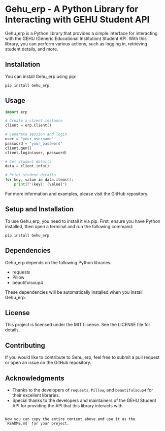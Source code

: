 # Gehu_erp - A Python Library for Interacting with GEHU Student API

Gehu_erp is a Python library that provides a simple interface for interacting with the GEHU (Generic Educational Institution) Student API. With this library, you can perform various actions, such as logging in, retrieving student details, and more.

## Installation

You can install Gehu_erp using pip:

```
pip install Gehu_erp
```

## Usage

```python
import erp

# Create a client instance
client = erp.Client()

# Generate session and login
user = "your_username"
password = "your_password"
client.gen()
client.login(user, password)

# Get student details
data = client.info()

# Print student details
for key, value in data.items():
    print(f"{key}: {value}")
```

For more information and examples, please visit the GitHub repository.

## Setup and Installation

To use Gehu_erp, you need to install it via pip. First, ensure you have Python installed, then open a terminal and run the following command:

```
pip install Gehu_erp
```

## Dependencies

Gehu_erp depends on the following Python libraries:
- requests
- Pillow
- beautifulsoup4

These dependencies will be automatically installed when you install Gehu_erp.

## License

This project is licensed under the MIT License. See the LICENSE file for details.

## Contributing

If you would like to contribute to Gehu_erp, feel free to submit a pull request or open an issue on the GitHub repository.

## Acknowledgments

- Thanks to the developers of `requests`, `Pillow`, and `beautifulsoup4` for their excellent libraries.
- Special thanks to the developers and maintainers of the GEHU Student API for providing the API that this library interacts with.
```

Now you can copy the entire content above and use it as the `README.md` for your project.